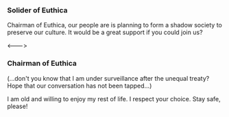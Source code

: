 ### Solider of Euthica

<!-- AVATAR_ALIGN_RIGHT -->

Chairman of Euthica, our people are is planning to form a shadow society to preserve our culture. It would be a great support if you could join us?

<--->

### Chairman of Euthica

(...don't you know that I am under surveillance after the unequal treaty? Hope that our conversation has not been tapped...)

I am old and willing to enjoy my rest of life. I respect your choice. Stay safe, please!